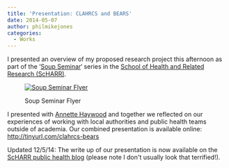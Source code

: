 ```yaml
---
title: 'Presentation: CLAHRCS and BEARS'
date: 2014-05-07
author: philmikejones
categories:
  - Works
---
```


I presented an overview of my proposed research project this afternoon as part of the &#8216;[Soup Seminar](http://www.shef.ac.uk/scharr/sections/ph/seminars)&#8216; series in the [School of Health and Related Research (ScHARR)](http://www.shef.ac.uk/scharr).<figure id="attachment_1063" class="thumbnail wp-caption aligncenter" style="width: 650px">

[<img class="wp-image-1063 size-full" src="https://i0.wp.com/philmikejones.me/wp-content/uploads/2014/05/soup_seminar_flyer_2_may.png?fit=640%2C431" alt="Soup Seminar Flyer" srcset="https://i0.wp.com/philmikejones.me/wp-content/uploads/2014/05/soup_seminar_flyer_2_may.png?w=640 640w, https://i2.wp.com/philmikejones.me/wp-content/uploads/2014/05/soup_seminar_flyer_2_may.png?resize=300%2C202 300w" sizes="(max-width: 640px) 100vw, 640px" data-recalc-dims="1" />](http://philmikejones.me/wp-content/uploads/2014/05/soup_seminar_flyer_2_may.pdf)<figcaption class="caption wp-caption-text">Soup Seminar Flyer</figcaption></figure> 

I presented with [Annette Haywood](http://www.sheffield.ac.uk/scharr/sections/ph/staff/profiles/annettehaywood) and together we reflected on our experiences of working with local authorities and public health teams outside of academia. Our combined presentation is available online: http://tinyurl.com/clahrcs-bears

Updated 12/5/14: The write up of our presentation is now available on the [ScHARR public health blog](http://publichealthtopics.wordpress.com/2014/05/12/soup-seminar-clahrcs-and-bears/) (please note I don't usually look that terrified!).